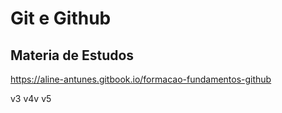 # Git e Github 
## Materia de Estudos 
https://aline-antunes.gitbook.io/formacao-fundamentos-github






v3
v4v
v5